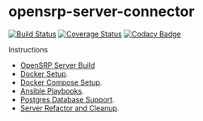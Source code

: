 # opensrp-server-connector
[![Build Status](https://travis-ci.org/OpenSRP/opensrp-server-connector.svg?branch=master)](https://travis-ci.org/OpenSRP/opensrp-server-connector) [![Coverage Status](https://coveralls.io/repos/github/OpenSRP/opensrp-server-connector/badge.svg?branch=master)](https://coveralls.io/github/OpenSRP/opensrp-server-connector?branch=master) [![Codacy Badge](https://api.codacy.com/project/badge/Grade/dbed2b587000412687c28ba18d9bc8ab)](https://www.codacy.com/app/OpenSRP/opensrp-server-connector?utm_source=github.com&amp;utm_medium=referral&amp;utm_content=OpenSRP/opensrp-server-connector&amp;utm_campaign=Badge_Grade)

Instructions

* [OpenSRP Server Build](https://smartregister.atlassian.net/wiki/display/Documentation/OpenSRP+Server+Build) 
* [Docker Setup](https://smartregister.atlassian.net/wiki/display/Documentation/Docker+Setup).
* [Docker Compose Setup](https://smartregister.atlassian.net/wiki/spaces/Documentation/pages/52690976/Docker+Compose+Setup).
* [Ansible Playbooks](https://smartregister.atlassian.net/wiki/spaces/Documentation/pages/540901377/Ansible+Playbooks).
* [Postgres Database Support](https://smartregister.atlassian.net/wiki/spaces/Documentation/pages/251068417/Postgres+Database+Support+as+Main+Datastore).
* [Server Refactor and Cleanup](https://smartregister.atlassian.net/wiki/spaces/Documentation/pages/562659330/OpenSRP+Server+Refactor+and+Clean+up).
